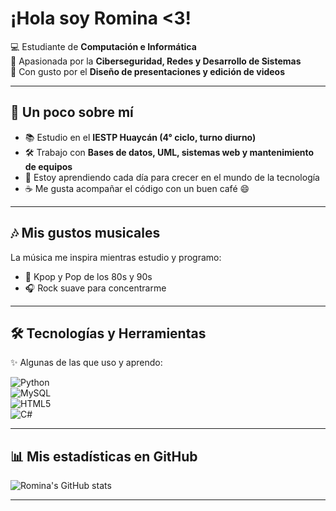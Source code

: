 # ¡Hola soy Romina <3!


💻 Estudiante de **Computación e Informática**  
🎯 Apasionada por la **Ciberseguridad, Redes y Desarrollo de Sistemas**  
🎨 Con gusto por el **Diseño de presentaciones y edición de videos**  

---

## 🌸 Un poco sobre mí  
- 📚 Estudio en el **IESTP Huaycán (4° ciclo, turno diurno)**  
- 🛠️ Trabajo con **Bases de datos, UML, sistemas web y mantenimiento de equipos**  
- 🚀 Estoy aprendiendo cada día para crecer en el mundo de la tecnología  
- ☕ Me gusta acompañar el código con un buen café 😄  

---

## 🎶 Mis gustos musicales  
La música me inspira mientras estudio y programo:  
- 🎤 Kpop y Pop de los 80s y 90s  
- 🎧 Rock suave para concentrarme

---

## 🛠️ Tecnologías y Herramientas  
✨ Algunas de las que uso y aprendo:  

![Python](https://img.shields.io/badge/-Python-3776AB?style=flat&logo=python&logoColor=white)  
![MySQL](https://img.shields.io/badge/-MySQL-005C84?style=flat&logo=mysql&logoColor=white)  
![HTML5](https://img.shields.io/badge/-HTML5-E34F26?style=flat&logo=html5&logoColor=white)  
![C#](https://img.shields.io/badge/-C%23-239120?style=flat&logo=c-sharp&logoColor=white)  

---

## 📊 Mis estadísticas en GitHub  
![Romina's GitHub stats](https://github-readme-stats.vercel.app/api?username=TU-USUARIO&show_icons=true&theme=rose_pine)  

---

